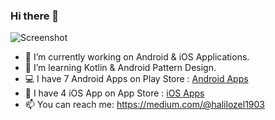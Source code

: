 ### Hi there 👋

![Screenshot](https://387b72ivq1z3mni0n261y7l1-wpengine.netdna-ssl.com/wp-content/uploads/2017/07/android-and-ios-development.jpg)

- 🔭 I’m currently working on Android & iOS Applications.
- 🌱 I’m learning Kotlin & Android Pattern Design.
- 💻 I have 7 Android Apps on Play Store : [Android Apps](https://play.google.com/store/apps/developer?id=Halil+İbrahim+Özel)
- 📱 I have 4 iOS App on App Store : [iOS Apps](https://apps.apple.com/us/developer/halil-ibrahim-ozel/id1470824248)
- 📫 You can reach me: https://medium.com/@halilozel1903

<!--
**halilozel1903/halilozel1903** is a ✨ _special_ ✨ repository because its `README.md` (this file) appears on your GitHub profile.

Here are some ideas to get you started:

- 🔭 I’m currently working on ...
- 🌱 I’m currently learning ...
- 👯 I’m looking to collaborate on ...
- 🤔 I’m looking for help with ...
- 💬 Ask me about ...
- 📫 How to reach me: ...
- 😄 Pronouns: ...
- ⚡ Fun fact: ...
-->
